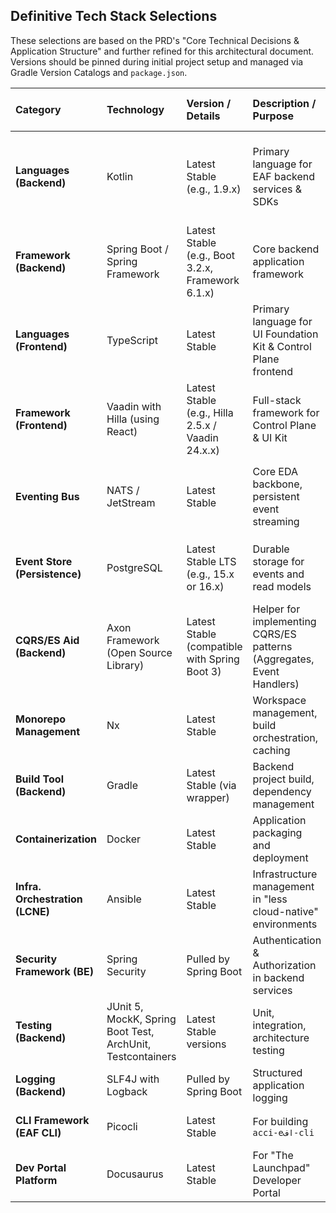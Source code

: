 ## Definitive Tech Stack Selections

These selections are based on the PRD's \"Core Technical Decisions & Application Structure\" and
further refined for this architectural document. Versions should be pinned during initial project
setup and managed via Gradle Version Catalogs and `package.json`.

| Category                        | Technology                                                 | Version / Details                                 | Description / Purpose                                                 | Justification (Primary from PRD/Brief)                                       |
| :------------------------------ | :--------------------------------------------------------- | :------------------------------------------------ | :-------------------------------------------------------------------- | :--------------------------------------------------------------------------- |
| **Languages (Backend)**         | Kotlin                                                     | Latest Stable (e.g., 1.9.x)                       | Primary language for EAF backend services & SDKs                      | Modern, concise, strong JVM ecosystem, Spring integration, `ppc64le` support |
| **Framework (Backend)**         | Spring Boot / Spring Framework                             | Latest Stable (e.g., Boot 3.2.x, Framework 6.1.x) | Core backend application framework                                    | Robust, comprehensive, large ecosystem, good Kotlin support                  |
| **Languages (Frontend)**        | TypeScript                                                 | Latest Stable                                     | Primary language for UI Foundation Kit & Control Plane frontend       | Type safety, aligns with Hilla's generated code                              |
| **Framework (Frontend)**        | Vaadin with Hilla (using React)                            | Latest Stable (e.g., Hilla 2.5.x / Vaadin 24.x.x) | Full-stack framework for Control Plane & UI Kit                       | Chosen UI Framework. Simplifies client-server, type-safe                     |
| **Eventing Bus**                | NATS / JetStream                                           | Latest Stable                                     | Core EDA backbone, persistent event streaming                         | Performance, simplicity, multi-tenancy primitives, `ppc64le` compat.         |
| **Event Store (Persistence)**   | PostgreSQL                                                 | Latest Stable LTS (e.g., 15.x or 16.x)            | Durable storage for events and read models                            | Reliability, ACID, familiarity, JSONB, `ppc64le` support                     |
| **CQRS/ES Aid (Backend)**       | Axon Framework (Open Source Library)                       | Latest Stable (compatible with Spring Boot 3)     | Helper for implementing CQRS/ES patterns (Aggregates, Event Handlers) | Reduces boilerplate for CQRS/ES                                              |
| **Monorepo Management**         | Nx                                                         | Latest Stable                                     | Workspace management, build orchestration, caching                    | Multi-language support, affected commands, dep graph                         |
| **Build Tool (Backend)**        | Gradle                                                     | Latest Stable (via wrapper)                       | Backend project build, dependency management                          | Flexible, Kotlin DSL, Nx integration                                         |
| **Containerization**            | Docker                                                     | Latest Stable                                     | Application packaging and deployment                                  | Standardization, portability                                                 |
| **Infra. Orchestration (LCNE)** | Ansible                                                    | Latest Stable                                     | Infrastructure management in \"less cloud-native\" environments       | Requirement from Brief                                                       |
| **Security Framework (BE)**     | Spring Security                                            | Pulled by Spring Boot                             | Authentication & Authorization in backend services                    | Standard, robust, integrates with Spring Boot                                |
| **Testing (Backend)**           | JUnit 5, MockK, Spring Boot Test, ArchUnit, Testcontainers | Latest Stable versions                            | Unit, integration, architecture testing                               | TDD support, robust testing                                                  |
| **Logging (Backend)**           | SLF4J with Logback                                         | Pulled by Spring Boot                             | Structured application logging                                        | Standard with Spring Boot, configurable                                      |
| **CLI Framework (EAF CLI)**     | Picocli                                                    | Latest Stable                                     | For building `acci-eاف-cli`                                           | Mature Java/Kotlin CLI framework                                             |
| **Dev Portal Platform**         | Docusaurus                                                 | Latest Stable                                     | For \"The Launchpad\" Developer Portal                                | Favored in MVP Scope                                                         |

